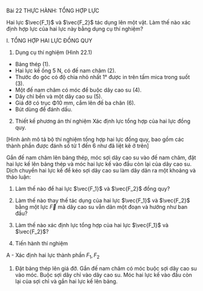 Bài 22 THỰC HÀNH: TỔNG HỢP LỰC

Hai lực $\vec{F_1}$ và $\vec{F_2}$ tác dụng lên một vật. Làm thế nào xác định hợp lực của hai lực này bằng dụng cụ thí nghiệm?

I. TỔNG HỢP HAI LỰC ĐỒNG QUY

1. Dụng cụ thí nghiệm (Hình 22.1)
- Bảng thép (1).
- Hai lực kế ống 5 N, có đế nam châm (2).
- Thước đo góc có độ chia nhỏ nhất 1° được in trên tấm mica trong suốt (3).
- Một đế nam châm có móc để buộc dây cao su (4).
- Dây chỉ bền và một dây cao su (5).
- Giá đỡ có trục Φ10 mm, cắm lên đế ba chân (6).
- Bút dùng để đánh dấu.

2. Thiết kế phương án thí nghiệm
Xác định lực tổng hợp của hai lực đồng quy.

[Hình ảnh mô tả bộ thí nghiệm tổng hợp hai lực đồng quy, bao gồm các thành phần được đánh số từ 1 đến 6 như đã liệt kê ở trên]

Gắn đế nam châm lên bảng thép, móc sợi dây cao su vào đế nam châm, đặt hai lực kế lên bảng thép và móc hai lực kế vào đầu còn lại của dây cao su. Dịch chuyển hai lực kế để kéo sợi dây cao su làm dây dãn ra một khoảng và thảo luận:

1. Làm thế nào để hai lực $\vec{F_1}$ và $\vec{F_2}$ đồng quy?
2. Làm thế nào thay thế tác dụng của hai lực $\vec{F_1}$ và $\vec{F_2}$ bằng một lực $\vec{F}$ mà dây cao su vẫn dãn một đoạn và hướng như ban đầu?
3. Làm thế nào xác định lực tổng hợp của hai lực $\vec{F_1}$ và $\vec{F_2}$?

3. Tiến hành thí nghiệm

A - Xác định hai lực thành phần $F_1, F_2$

1. Đặt bảng thép lên giá đỡ. Gắn đế nam châm có móc buộc sợi dây cao su vào móc. Buộc sợi dây chỉ vào dây cao su. Móc hai lực kế vào đầu còn lại của sợi chỉ và gắn hai lực kế lên bảng.